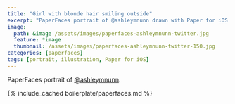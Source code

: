 ```yaml
---
title: "Girl with blonde hair smiling outside"
excerpt: "PaperFaces portrait of @ashleymnunn drawn with Paper for iOS on an iPad."
image: 
  path: &image /assets/images/paperfaces-ashleymnunn-twitter.jpg 
  feature: *image
  thumbnail: /assets/images/paperfaces-ashleymnunn-twitter-150.jpg
categories: [paperfaces]
tags: [portrait, illustration, Paper for iOS]
---
```


PaperFaces portrait of [@ashleymnunn](https://twitter.com/ashleymnunn).

{% include_cached boilerplate/paperfaces.md %}
